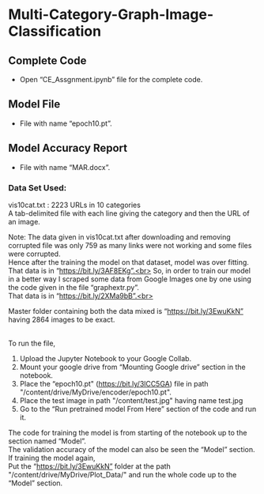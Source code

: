 # Multi-Category-Graph-Image-Classification

## Complete Code
- Open “CE_Assgnment.ipynb” file for the complete code.
## Model File
- File with name “epoch10.pt”.
## Model Accuracy Report 
- File with name “MAR.docx”.

### Data Set Used:
vis10cat.txt : 2223 URLs in 10 categories <br> A tab-delimited file with each line giving the category and then the URL of an image.

Note: The data given in vis10cat.txt after downloading and removing corrupted file was only 759 as many links were not working and some files were corrupted.<br>
Hence after the training the model on that dataset, model was over fitting.<br>
That data is in “https://bit.ly/3AF8EKg”.<br>
So, in order to train our model in a better way I scraped some data from Google Images one by one using the code given in the file “graphextr.py”.<br>
That data is in “https://bit.ly/2XMa9bB”.<br>

Master folder containing both the data mixed is “https://bit.ly/3EwuKkN” having 2864 images to be exact.<br><br>

To run the file,
1.	Upload the Jupyter Notebook to your Google Collab.
2.	Mount your google drive from “Mounting Google drive” section in the notebook.
3.	Place the “epoch10.pt" (https://bit.ly/3lCC5GA) file in path "/content/drive/MyDrive/encoder/epoch10.pt".
4.	Place the test image in path "/content/test.jpg" having name test.jpg
5.	Go to the “Run pretrained model From Here” section of the code and run it.

The code for training the model is from starting of the notebook up to the section named “Model”.<br>
The validation accuracy of the model can also be seen the “Model” section.<br>
If training the model again,<br>
Put the “https://bit.ly/3EwuKkN” folder at the path "/content/drive/MyDrive/Plot_Data/" and run the whole code up to the “Model” section.<br>
